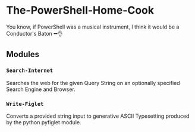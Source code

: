 # The-PowerShell-Home-Cook
You know, if PowerShell was a musical instrument, I think it would be a Conductor's Baton  :heavy_minus_sign::ok_hand:

## Modules
### `Search-Internet`   
Searches the web for the given Query String on an optionally specified Search Engine and Browser.   
   
### `Write-Figlet`   
Converts a provided string input to generative ASCII Typesetting produced by the python pyfiglet module.
